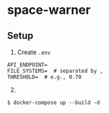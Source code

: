 # space-warner

## Setup
1. Create `.env`
```
API_ENDPOINT=
FILE_SYSTEMS=  # separated by ,
THRESHOLD=  # e.g., 0.70
```
2. 
```
$ docker-compose up --build -d
```